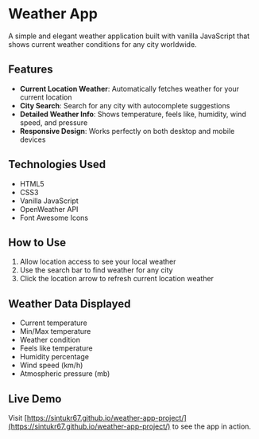 # Weather App

A simple and elegant weather application built with vanilla JavaScript that shows current weather conditions for any city worldwide.

## Features

- **Current Location Weather**: Automatically fetches weather for your current location
- **City Search**: Search for any city with autocomplete suggestions
- **Detailed Weather Info**: Shows temperature, feels like, humidity, wind speed, and pressure
- **Responsive Design**: Works perfectly on both desktop and mobile devices

## Technologies Used

- HTML5
- CSS3
- Vanilla JavaScript
- OpenWeather API
- Font Awesome Icons

## How to Use

1. Allow location access to see your local weather
2. Use the search bar to find weather for any city
3. Click the location arrow to refresh current location weather

## Weather Data Displayed

- Current temperature
- Min/Max temperature
- Weather condition
- Feels like temperature
- Humidity percentage
- Wind speed (km/h)
- Atmospheric pressure (mb)

## Live Demo

Visit [https://sintukr67.github.io/weather-app-project/](https://sintukr67.github.io/weather-app-project/) to see the app in action.